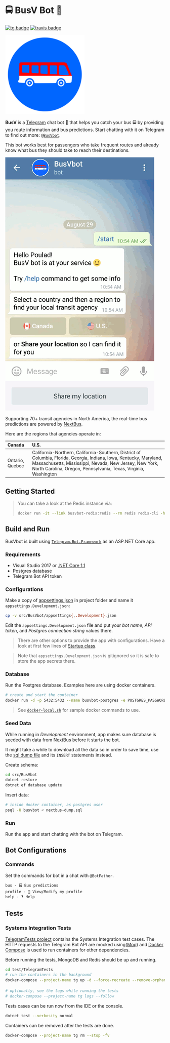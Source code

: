 # 🚍 BusV Bot 🤖

[![tg badge]](https://t.me/BusVbot)
[![travis badge]](https://travis-ci.org/pouladpld/BusVbot)

[![BusVbot logo](./docs/logo.png)](https://t.me/BusVbot)

**BusV** is a [Telegram] chat bot 🤖 that helps you catch your bus 🚍 by providing you route information and bus predictions. Start chatting with it on Telegram to find out more: [`@BusVbot`](https://t.me/BusVbot).

This bot works best for passengers who take frequent routes and already know what bus they should take to reach their destinations.

[![BusVbot demo](./docs/demo.gif)](https://t.me/BusVbot)

Supporting 70+ transit agencies in North America, the real-time bus predictions are powered by [NextBus].

Here are the regions that agencies operate in:

| Canada | U.S. |
| :----- | :-- |
| Ontario, Quebec | California-Northern, California-Southern, District of Columbia, Florida, Georgia, Indiana, Iowa, Kentucky, Maryland, Massachusetts, Mississippi, Nevada, New Jersey, New York, North Carolina, Oregon, Pennsylvania, Texas, Virginia, Washington |

## Getting Started

> You can take a look at the Redis instance via:
> ```sh
> docker run -it --link busvbot-redis:redis --rm redis redis-cli -h redis -p 6379
> ```

## Build and Run

BusVbot is built using [`Telegram.Bot.Framework`](https://github.com/pouladpld/Telegram.Bot.Framework) as an ASP.NET Core app.

### Requirements

- Visual Studio 2017 or [.NET Core 1.1](https://github.com/dotnet/core/blob/master/release-notes/download-archive.md)
- Postgres database
- Telegram Bot API token

### Configurations

Make a copy of [appsettings.json](./src/BusVbot/appsettings.json) in project folder and name it `appsettings.Development.json`:

```bash
cp -v src/BusVbot/appsettings{,.Development}.json
```

Edit the `appsettings.Development.json` file and put your _bot name_,  _API token_, and _Postgres connection string_ values there.

> There are other options to provide the app with configurations. Have a look at first few lines of [Startup class](./src/BusVbot/Startup.cs).

> Note that `appsettings.Development.json` is gitignored so it is safe to store the app secrets there.

### Database

Run the Postgres database. Examples here are using docker containers.

```bash
# create and start the container
docker run -d -p 5432:5432 --name busvbot-postgres -e POSTGRES_PASSWORD=password -e POSTGRES_USER=busvbot -e POSTGRES_DB=busvbot postgres
```

> See [`docker-local.sh`](./src/scripts/docker-local.sh) for sample docker commands to use.

### Seed Data

While running in _Development_ environment, app makes sure database is seeded with data from NextBus before it starts the bot.

It might take a while to download all the data so in order to save time, use the [sql dump file](./src/BusVbot/Data/nextbus-dump.sql) and its `INSERT` statements instead.

Create schema:

```bash
cd src/BusVbot
dotnet restore
dotnet ef database update
```

Insert data:

```bash
# inside docker container, as postgres user
psql -U busvbot < nextbus-dump.sql
```

### Run

Run the app and start chatting with the bot on Telegram.

## Bot Configurations

### Commands

Set the commands for bot in a chat with `@BotFather`.

```text
bus - 🚍 Bus predictions
profile - 👤 View/Modify my profile
help - ❓ Help
```

## Tests

### Systems Integration Tests

[TelegramTests project] contains the Systems Integration test cases.
The HTTP requests to the Telegram Bot API are mocked using([Moq])
and [Docker Compose] is used to run containers for other dependencies.

Before running the tests, MongoDB and Redis should be up and running.

```sh
cd test/TelegramTests
# run the containers in the background
docker-compose --project-name tg up -d --force-recreate --remove-orphans

# optionally, see the logs while running the tests
# docker-compose --project-name tg logs --follow
```

Tests cases can be run now from the IDE or the console.

```sh
dotnet test --verbosity normal
```

Containers can be removed after the tests are done.

```sh
docker-compose --project-name tg rm --stop -fv
```

[tg badge]: https://img.shields.io/badge/@BusVbot-Telegram-blue.svg?style=flat-square
[travis badge]: https://img.shields.io/travis/poulad/BusVbot/master.svg?style=flat-square&label=Build
[Telegram]: https://www.telegram.org
[NextBus]: https://www.nextbus.com
[TelegramTests project]: ./test/TelegramTests
[Moq]: https://github.com/moq/moq4
[Docker Compose]: https://docs.docker.com/compose
